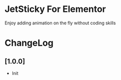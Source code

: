 # JetSticky For Elementor

Enjoy adding animation on the fly without coding skills

# ChangeLog

## [1.0.0]

* Init
